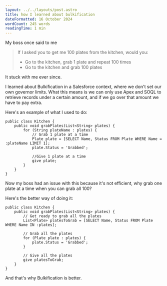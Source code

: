 ```yaml
---
layout: ../../layouts/post.astro
title: how I learned about bulkification
dateFormatted: 16 October 2024
wordCount: 245 words
readingTime: 1 min
---
```


My boss once said to me

> If I asked you to get me 100 plates from the kitchen, would you:
>
> * Go to the kitchen, grab 1 plate and repeat 100 times
> * Go to the kitchen and grab 100 plates

It stuck with me ever since.

I learned about Bulkification in a Salesforce context, where we don't set our own governor limits. What this means is we can only use Apex and SOQL to retrieve records under a certain amount, and if we go over that amount we have to pay extra.

Here's an example of what I used to do:

```apex
public class Kitchen {
    public void grabPlates(List<String> plates) {
        for (String plateName : plates) {
            // Grab 1 plate at a time
            Plate plate = [SELECT Name, Status FROM Plate WHERE Name = :plateName LIMIT 1];
            plate.Status = 'Grabbed';
            
            //Give 1 plate at a time
            give plate;
        }
    }
}
```

Now my boss had an issue with this because it's not efficient, why grab one plate at a time when you can grab all 100?

Here's the better way of doing it:

```apex
public class Kitchen {
    public void grabPlates(List<String> plates) {
        // Get ready to grab all the plates
        List<Plate> platesToGrab = [SELECT Name, Status FROM Plate WHERE Name IN :plates];
        
        // Grab all the plates
        for (Plate plate : plates) {
            plate.Status = 'Grabbed';
        }
        
        // Give all the plates
        give platesToGrab;
    }
}  
```

And that's why Bulkification is better.

